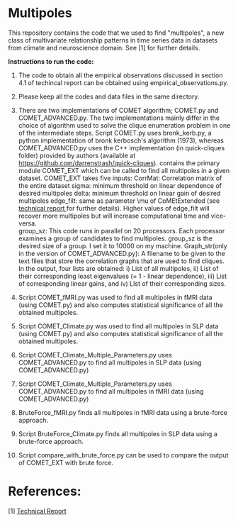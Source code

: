 # Multipoles
This repository contains the code that we used to find "multipoles", a new class of multivariate relationship patterns in time series data in datasets from climate and neuroscience domain. See [1] for further details. 

<b>Instructions to run the code:</b>

1) The code to obtain all the empirical observations discussed in section 4.1 of techincal report can be obtained using empirical_observations.py.


2) Please keep all the codes and data files in the same directory.
3) There are two implementations of COMET algorithm; COMET.py and COMET_ADVANCED.py. The two implementations mainly differ in the choice of algorithm used to solve the clique enumeration problem in one of the intermediate steps. Script COMET.py uses bronk_kerb.py, a python implementation of bronk kerbosch's algorithm (1973), whereas COMET_ADVANCED.py uses the C++ implementation (in quick-cliques folder) provided by authors (available at https://github.com/darrenstrash/quick-cliques).   contains the primary module COMET_EXT which can be called to find all multipoles in a given dataset. COMET_EXT takes five inputs:
	CorrMat: Correlation matrix of the entire dataset
	sigma: minimum threshold on linear dependence of desired multipoles
	delta: minimum threshold on linear gain of desired multipoles
	edge_filt: same as parameter \mu of CoMEtExtended (see <a href = "https://www.researchgate.net/publication/323129038_Mining_Novel_Multivariate_Relationships_in_Time_Series_Data_Applications_to_Climate_and_Neuroscience"> technical report </a> for further details). Higher values of edge_filt will recover more multipoles but will increase computational time and vice-versa.   
	group_sz: This code runs in parallel on 20 processors. Each processor examines a group of candidates to find multipoles. group_sz is the desired size of a group. I set it to 10000 on my machine.
  Graph_str(only in the version of COMET_ADVANCED.py): A filename to be given to the text files that store the correlation graphs that are used to find cliques.  
  In the output, four lists are obtained: i) List of all multipoles, ii) List of their corresponding least eigenvalues (= 1 - linear dependence), iii) List of corresponding linear gains, and iv) LIst of their corresponding sizes. 

4) Script COMET_fMRI.py was used to find all multipoles in fMRI data (using COMET.py) and also computes statistical significance of all the obtained multipoles. 
5) Script COMET_Climate.py was used to find all multipoles in SLP data (using COMET.py) and also computes statistical significance of all the obtained multipoles.
6) Script COMET_Climate_Multiple_Parameters.py uses COMET_ADVANCED.py to find all multipoles in SLP data (using COMET_ADVANCED.py)
7) Script COMET_Climate_Multiple_Parameters.py uses COMET_ADVANCED.py to find all multipoles in fMRI data (using COMET_ADVANCED.py)
8) BruteForce_fMRI.py finds all multipoles in fMRI data using a brute-force approach. 
9) Script BruteForce_Climate.py finds all multipoles in SLP data using a brute-force approach. 
10) Script compare_with_brute_force.py can be used to compare the output of COMET_EXT with brute force.

# References: 
[1] <a href = "https://www.researchgate.net/publication/323129038_Mining_Novel_Multivariate_Relationships_in_Time_Series_Data_Applications_to_Climate_and_Neuroscience"> Technical Report </a>

